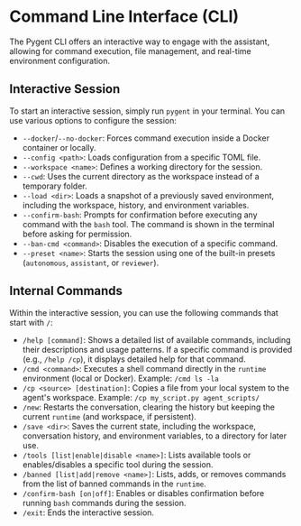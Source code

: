 # Command Line Interface (CLI)

The Pygent CLI offers an interactive way to engage with the assistant, allowing for command execution, file management, and real-time environment configuration.

## Interactive Session

To start an interactive session, simply run `pygent` in your terminal. You can use various options to configure the session:

* `--docker`/`--no-docker`: Forces command execution inside a Docker container or locally.
* `--config <path>`: Loads configuration from a specific TOML file.
* `--workspace <name>`: Defines a working directory for the session.
* `--cwd`: Uses the current directory as the workspace instead of a temporary folder.
* `--load <dir>`: Loads a snapshot of a previously saved environment, including the workspace, history, and environment variables.
* `--confirm-bash`: Prompts for confirmation before executing any command with the `bash` tool. The command is shown in the terminal before asking for permission.
* `--ban-cmd <command>`: Disables the execution of a specific command.
* `--preset <name>`: Starts the session using one of the built-in presets
  (`autonomous`, `assistant`, or `reviewer`).

## Internal Commands

Within the interactive session, you can use the following commands that start with `/`:

* `/help [command]`: Shows a detailed list of available commands, including their descriptions and usage patterns. If a specific command is provided (e.g., `/help /cp`), it displays detailed help for that command.
* `/cmd <command>`: Executes a shell command directly in the `runtime` environment (local or Docker). Example: `/cmd ls -la`
* `/cp <source> [destination]`: Copies a file from your local system to the agent's workspace. Example: `/cp my_script.py agent_scripts/`
* `/new`: Restarts the conversation, clearing the history but keeping the current `runtime` (and workspace, if persistent).
* `/save <dir>`: Saves the current state, including the workspace, conversation history, and environment variables, to a directory for later use.
* `/tools [list|enable|disable <name>]`: Lists available tools or enables/disables a specific tool during the session.
* `/banned [list|add|remove <name>]`: Lists, adds, or removes commands from the list of banned commands in the `runtime`.
* `/confirm-bash [on|off]`: Enables or disables confirmation before running `bash` commands during the session.
* `/exit`: Ends the interactive session.
